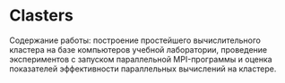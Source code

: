 # Clasters
Содержание работы: построение простейшего вычислительного кластера на базе компьютеров учебной лаборатории, проведение экспериментов с запуском параллельной MPI-программы и оценка показателей эффективности параллельных вычислений на кластере. 
